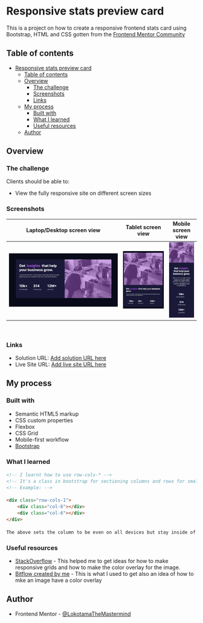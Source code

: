 # Responsive stats preview card

This is a project on how to create a responsive frontend stats card using Bootstrap, HTML and CSS gotten from the [Frontend Mentor Community](https://frontendmentor.io)

## Table of contents

- [Responsive stats preview card](#responsive-stats-preview-card)
  - [Table of contents](#table-of-contents)
  - [Overview](#overview)
    - [The challenge](#the-challenge)
    - [Screenshots](#screenshots)
    - [Links](#links)
  - [My process](#my-process)
    - [Built with](#built-with)
    - [What I learned](#what-i-learned)
    - [Useful resources](#useful-resources)
  - [Author](#author)

## Overview

### The challenge

Clients should be able to:

- View the fully responsive site on different screen sizes

### Screenshots

| Laptop/Desktop screen view  | Tablet screen view | Mobile screen view |
|---|---|---|
| ![Large screen view](./preview/solution-laptops.jpg) | ![Tablet screen view](./preview/solution-tablet.jpg) | ![Mobile screen view](./preview/solution-mobile.jpg)  |   |   |

<br>

### Links

- Solution URL: [Add solution URL here](https://your-solution-url.com)
- Live Site URL: [Add live site URL here](https://your-live-site-url.com)

## My process

### Built with

- Semantic HTML5 markup
- CSS custom properties
- Flexbox
- CSS Grid
- Mobile-first workflow
- [Bootstrap](https://getbootstrap.com)

### What I learned

```html
<!-- I learnt how to use row-cols-* -->
<!-- It's a class in bootstrap for sectioning columns and rows for smaller screns and devices -->
<!-- Example: -->

<div class="row-cols-1">
    <div class="col-6"></div>
    <div class="col-6"></div>
</div>

The above sets the column to be even on all devices but stay inside of 1 general row class and not overflow from it!
```

### Useful resources

- [StackOverflow](https://www.stackoverflow.com) - This helped me to get ideas for how to make responsive grids and how to make the color overlay for the image.
- [Bitflow created by me](https://bitflow.vercel.app) - This is what I used to get also an idea of how to mke an image have a color overlay

## Author

- Frontend Mentor - [@LokotamaTheMastermind](https://www.frontendmentor.io/profile/LokotamaTheMastermind)
